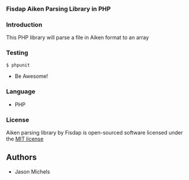 ### Fisdap Aiken Parsing Library in PHP

### Introduction
This PHP library will parse a file in Aiken format to an array

### Testing
```sh
$ phpunit
```
- Be Awesome!

### Language
 - PHP

### License

Aiken parsing library by Fisdap is open-sourced software licensed under the [MIT license](http://opensource.org/licenses/MIT)

Authors
----
- Jason Michels
